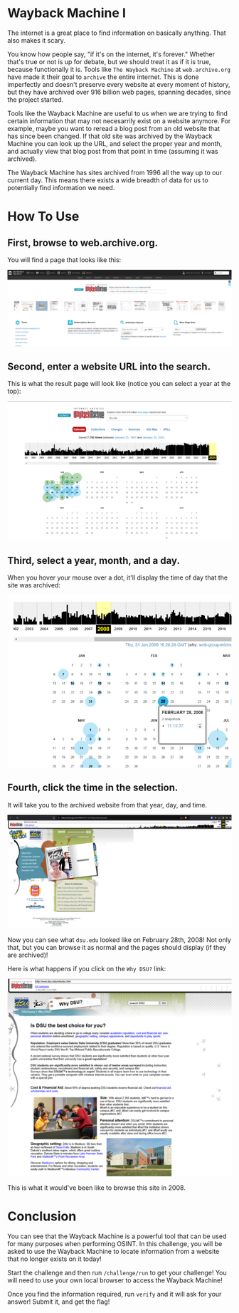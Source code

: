 # Wayback Machine I

The internet is a great place to find information on basically anything. That also makes it scary.

You know how people say, "if it's on the internet, it's forever." Whether that's true or not is up for debate, but we should treat it as if it is true, because functionally it is. Tools like `The Wayback Machine` at `web.archive.org` have made it their goal to `archive` the entire internet. This is done imperfectly and doesn't preserve every website at every moment of history, but they have archived over 916 billion web pages, spanning decades, since the project started. 

Tools like the Wayback Machine are useful to us when we are trying to find certain information that may not necesarrily exist on a website anymore. For example, maybe you want to reread a blog post from an old website that has since been changed. If that old site was archived by the Wayback Machine you can look up the URL, and select the proper year and month, and actually view that blog post from that point in time (assuming it was archived). 

The Wayback Machine has sites archived from 1996 all the way up to our current day. This means there exists a wide breadth of data for us to potentially find information we need.

# How To Use

## First, browse to web.archive.org.

You will find a page that looks like this:

![wayback landing page](wayback_search.png)

## Second, enter a website URL into the search.

This is what the result page will look like (notice you can select a year at the top):

![wayback search results](wayback_dsu_results.png)

## Third, select a year, month, and a day.

When you hover your mouse over a dot, it'll display the time of day that the site was archived:

![wayback snapshot select](wayback_dsu_snapshot_select.png)

## Fourth, click the time in the selection.

It will take you to the archived website from that year, day, and time.

![wayback dsu webpage result](wayback_dsu_webpage_result.png)

Now you can see what `dsu.edu` looked like on February 28th, 2008! Not only that, but you can browse it as normal and the pages should display (if they are archived)!

Here is what happens if you click on the `Why DSU?` link:

![wayback why dsu](wayback_why_dsu.png)

This is what it would've been like to browse this site in 2008.

# Conclusion

You can see that the Wayback Machine is a powerful tool that can be used for many purposes when performing OSINT. In this challenge, you will be asked to use the Wayback Machine to locate information from a website that no longer exists on it today!

Start the challenge and then run `/challenge/run` to get your challenge! You will need to use your own local browser to access the Wayback Machine!

Once you find the information required, run `verify` and it will ask for your answer! Submit it, and get the flag!
